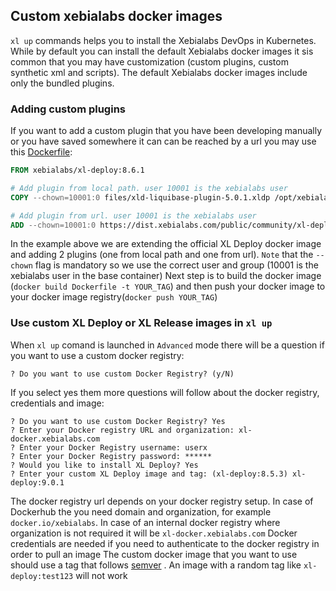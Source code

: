 ## Custom xebialabs docker images

`xl up` commands helps you to install the Xebialabs DevOps in Kubernetes. While by default you can install the default Xebialabs docker images it sis common 
that you may have customization (custom plugins, custom synthetic xml and scripts). The default Xebialabs docker images include only the bundled plugins.

### Adding custom plugins

If you want to add a custom plugin that you have been developing manually or you have saved somewhere it can can be reached by a url you may use this [Dockerfile](plugins/Dockerfile):

```dockerfile
FROM xebialabs/xl-deploy:8.6.1

# Add plugin from local path. user 10001 is the xebialabs user
COPY --chown=10001:0 files/xld-liquibase-plugin-5.0.1.xldp /opt/xebialabs/xl-deploy-server/default-plugins/

# Add plugin from url. user 10001 is the xebialabs user
ADD --chown=10001:0 https://dist.xebialabs.com/public/community/xl-deploy/command2-plugin/3.9.1-1/command2-plugin-3.9.1-1.jar /opt/xebialabs/xl-deploy-server/default-plugins/

``` 

In the example above we are extending the  official XL Deploy docker image and adding 2 plugins (one from local path and one from url). `Note` that the `--chown` flag is mandatory so we  use the correct user and group (10001 is the xebialabs user in the base container)
Next step is to build the docker image (`docker build Dockerfile -t YOUR_TAG`) and then push your docker image to your docker image registry(`docker push YOUR_TAG`)

### Use custom XL Deploy or XL Release images in `xl up` 

When `xl up` comand is launched in `Advanced` mode there will be a question if you want to use a custom docker registry:

```$xslt
? Do you want to use custom Docker Registry? (y/N)
```

If you select yes them more questions will follow about the docker registry, credentials and image:

```$xslt
? Do you want to use custom Docker Registry? Yes
? Enter your Docker registry URL and organization: xl-docker.xebialabs.com
? Enter your Docker Registry username: userx
? Enter your Docker Registry password: ******
? Would you like to install XL Deploy? Yes
? Enter your custom XL Deploy image and tag: (xl-deploy:8.5.3) xl-deploy:9.0.1
```

The docker registry url depends on your docker registry setup. In case of Dockerhub the you need domain and organization, for example `docker.io/xebialabs`. In case of an internal docker registry where organization is not required it  will be `xl-docker.xebialabs.com`
Docker credentials are needed if you need to authenticate to the docker registry in order to pull an image
The custom docker image that you want to use should use a tag that follows [semver](https://semver.org/) . An image with a random tag like `xl-deploy:test123` will not work